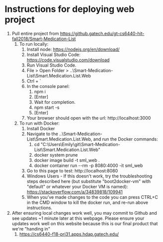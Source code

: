 # Instructions for deploying web project

1. Pull entire project from https://github.gatech.edu/gt-cs6440-hit-fall2018/Smart-Medication-List
    1. To run locally:
        1. Install node: https://nodejs.org/en/download/
        1. Install Visual Studio Code: https://code.visualstudio.com/download
        1. Run Visual Studio Code.
        1. File > Open Folder > ..\Smart-Medication-List\Smart.Medication.List.Web
        1. Ctrl + `
        1. In the console panel:
            1. npm i
            1. [Enter]
            1. Wait for completion.
            1. npm start -s
            1. [Enter]
        1. Your browser should open with the url: http://localhost:3000
      1. To run with Docker:
          1. Install Docker
          1. Navigate to the ..\Smart-Medication-List\Smart.Medication.List.Web, and run the Docker commands:
              1. cd "C:\Users\Emily\git\Smart-Medication-List\Smart.Medication.List.Web"
              1. docker system prune
              1. docker image build -t sml_web .
              1. docker container run --rm -p 8080:4000 -it sml_web
          1. Go to this page to test: http://localhost:8080
          1. Windows Users - If this doesn't work, try the troubleshooting steps described here (but substitute "boot2docker-vm" with "default" or whatever your Docker VM is named): https://stackoverflow.com/a/34839818/109941
          1. When you’ve made changes to the code you can press CTRL+C in the CMD window to kill the docker run, and re-run above instructions.
1. After ensuring local changes work well, you may commit to Github and see updates ~1 minute later at this webpage.  Please ensure your updates work well on this website because this is our final product that we're "handing in"
   1. https://cs6440-f18-prj31.apps.hdap.gatech.edu/

